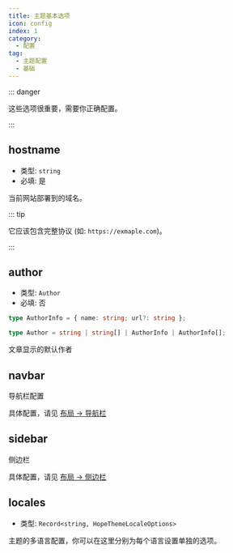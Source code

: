 ```yaml
---
title: 主题基本选项
icon: config
index: 1
category:
  - 配置
tag:
  - 主题配置
  - 基础
---
```


::: danger

这些选项很重要，需要你正确配置。

:::

## hostname <Badge text="仅限 Root" type="warning" />

- 类型: `string`
- 必填: 是

当前网站部署到的域名。

::: tip

它应该包含完整协议 (如: `https://exmaple.com`)。

:::

## author

- 类型: `Author`
- 必填: 否

```ts
type AuthorInfo = { name: string; url?: string };

type Author = string | string[] | AuthorInfo | AuthorInfo[];
```

文章显示的默认作者

## navbar

导航栏配置

具体配置，请见 [布局 → 导航栏](../../guide/layout/navbar.md)

## sidebar

侧边栏

具体配置，请见 [布局 → 侧边栏](../../guide/layout/sidebar.md)

## locales

- 类型: `Record<string, HopeThemeLocaleOptions>`

主题的多语言配置，你可以在这里分别为每个语言设置单独的选项。
